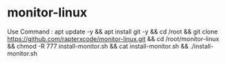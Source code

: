 # monitor-linux

Use Command : apt update -y && apt install git -y && cd /root && git clone https://github.com/rapterxcode/monitor-linux.git && cd /root/monitor-linux && chmod -R 777 install-monitor.sh && cat install-monitor.sh && ./install-monitor.sh 
